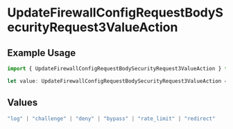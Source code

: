 # UpdateFirewallConfigRequestBodySecurityRequest3ValueAction

## Example Usage

```typescript
import { UpdateFirewallConfigRequestBodySecurityRequest3ValueAction } from "@vercel/sdk/models/updatefirewallconfigop.js";

let value: UpdateFirewallConfigRequestBodySecurityRequest3ValueAction = "deny";
```

## Values

```typescript
"log" | "challenge" | "deny" | "bypass" | "rate_limit" | "redirect"
```